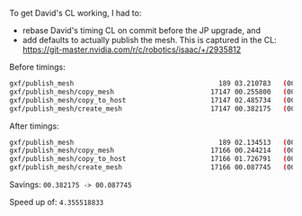 

To get David's CL working, I had to:
- rebase David's timing CL on commit before the JP upgrade, and
- add defaults to actually publish the mesh.
This is captured in the CL: https://git-master.nvidia.com/r/c/robotics/isaac/+/2935812

Before timings:
```bash
gxf/publish_mesh                              	    189	03.210783	(00.016988 +- 00.007323)	[00.000295,00.049468]
gxf/publish_mesh/copy_mesh                    	  17147	00.255800	(00.000015 +- 00.000006)	[00.000000,00.003011]
gxf/publish_mesh/copy_to_host                 	  17147	02.485734	(00.000145 +- 00.000078)	[00.000006,00.004639]
gxf/publish_mesh/create_mesh                  	  17147	00.382175	(00.000022 +- 00.000005)	[00.000008,00.000838]
```

After timings:
```bash
gxf/publish_mesh                              	    189	02.134513	(00.011294 +- 00.003234)	[00.000145,00.024630]
gxf/publish_mesh/copy_mesh                    	  17166	00.244214	(00.000014 +- 00.000010)	[00.000000,00.002418]
gxf/publish_mesh/copy_to_host                 	  17166	01.726791	(00.000101 +- 00.000069)	[00.000004,00.005558]
gxf/publish_mesh/create_mesh                  	  17166	00.087745	(00.000005 +- 00.000003)	[00.000002,00.000066]
```


Savings:
`00.382175 -> 00.087745`

Speed up of:
`4.355518833`


